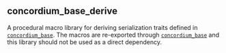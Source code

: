 ## concordium_base_derive

A procedural macro library for deriving serialization traits defined in
[`concordium_base`](https://crates.io/crates/concordium_base). The macros are
re-exported through
[`concordium_base`](https://crates.io/crates/concordium_base) and this library
should not be used as a direct dependency.
